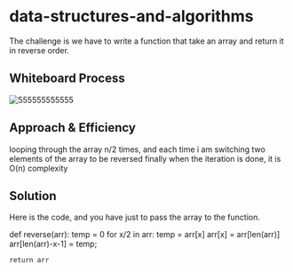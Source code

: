 # data-structures-and-algorithms

The challenge is we have to write a function that take an array and return it in reverse order.

## Whiteboard Process
![555555555555](https://user-images.githubusercontent.com/72322641/235809910-4adaf227-d42d-4a82-8589-1b4d8c646aee.png)

## Approach & Efficiency
looping through the array n/2 times, and each time i am switching two elements of the array to be reversed finally when the iteration is done, it is O(n) complexity

## Solution
Here is the code, and you have just to pass the array to the function.

def reverse(arr):
	temp = 0
	for x/2 in arr:
		temp = arr[x]
		arr[x] = arr[len(arr)]
		arr[len(arr)-x-1] = temp;

	return arr
